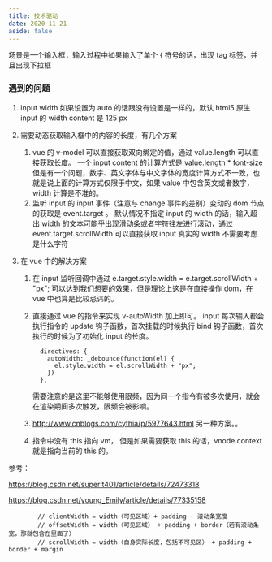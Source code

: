 ```yaml
---
title: 技术驱动
date: 2020-11-21
aside: false
---
```


场景是一个输入框，输入过程中如果输入了单个 { 符号的话，出现 tag 标签，并且出现下拉框

### 遇到的问题

1. input width 如果设置为 auto 的话跟没有设置是一样的，默认 html5 原生 input 的 width content 是 125 px

2. 需要动态获取输入框中的内容的长度，有几个方案

   1. vue 的 v-model 可以直接获取双向绑定的值，通过 value.length 可以直接获取长度。 一个 input content 的计算方式是 value.length \* font-size 但是有一个问题，数字、英文字体与中文字体的宽度计算方式不一致，也就是说上面的计算方式仅限于中文，如果 value 中包含英文或者数字，width 计算是不准的。
   2. 监听 input 的 input 事件（注意与 change 事件的差别）变动的 dom 节点的获取是 event.target 。 默认情况不指定 input 的 width 的话，输入超出 width 的文本可能乎出现滑动条或者字符往左进行滚动，通过 event.target.scrollWidth 可以直接获取 input 真实的 width 不需要考虑是什么字符

3. 在 vue 中的解决方案

   1. 在 input 监听回调中通过 e.target.style.width = e.target.scrollWidth + "px"; 可以达到我们想要的效果，但是理论上这是在直接操作 dom，在 vue 中也算是比较忌讳的。

   2. 直接通过 vue 的指令来实现 v-autoWidth 加上即可。 input 每次输入都会执行指令的 update 钩子函数，首次挂载的时候执行 bind 钩子函数，首次执行的时候为了初始化 input 的长度。

      ```
        directives: {
          autoWidth: _debounce(function(el) {
            el.style.width = el.scrollWidth + "px";
          })
        },
      ```

      需要注意的是这里不能够使用限频，因为同一个指令有被多次使用，就会在渲染期间多次触发，限频会被影响。

   3. <http://www.cnblogs.com/cythia/p/5977643.html> 另一种方案。。

   4. 指令中没有 this 指向 vm， 但是如果需要获取 this 的话，vnode.context 就是指向当前的 this 的。

参考：

<https://blog.csdn.net/superit401/article/details/72473318>

<https://blog.csdn.net/young_Emily/article/details/77335158>

```
        // clientWidth = width（可见区域）+ padding - 滚动条宽度
        // offsetWidth = width（可见区域） + padding + border（若有滚动条宽，那就包含在里面了）
        // scrollWidth = width（自身实际长度，包括不可见区） + padding + border + margin
```

